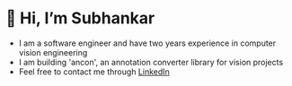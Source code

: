 # 👋 Hi, I’m Subhankar

- I am a software engineer and have two years experience in computer vision engineering
- I am building 'ancon', an annotation converter library for vision projects
- Feel free to contact me through [LinkedIn](https://www.linkedin.com/in/subhankar-halder-99060b32/)



<!---
SubhankarHalder/SubhankarHalder is a ✨ special ✨ repository because its `README.md` (this file) appears on your GitHub profile.
You can click the Preview link to take a look at your changes.
--->
